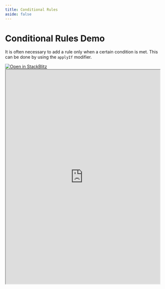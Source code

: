 ```yaml
---
title: Conditional Rules
aside: false
---
```


# Conditional Rules Demo

It is often necessary to add a rule only when a certain condition is met. This can be done by using the `applyIf` modifier.

<a target='_blank' href="https://stackblitz.com/~/github.com/victorgarciaesgi/regle-examples/tree/main/examples/conditional-rules-example?file=examples/conditional-rules-example/src/App.vue&configPath=examples/conditional-rules-example">
  <img
    alt="Open in StackBlitz"
    src="https://developer.stackblitz.com/img/open_in_stackblitz.svg"
  />
</a>


<iframe style='width: 100%; height: 700px' src="https://stackblitz.com/github/victorgarciaesgi/regle-examples/tree/main/examples/conditional-rules-example?embed=1&file=src%2FApp.vue&theme=dark&view=preview" title="Sandbox editor" sandbox="allow-modals allow-forms allow-popups allow-scripts allow-same-origin"></iframe>
